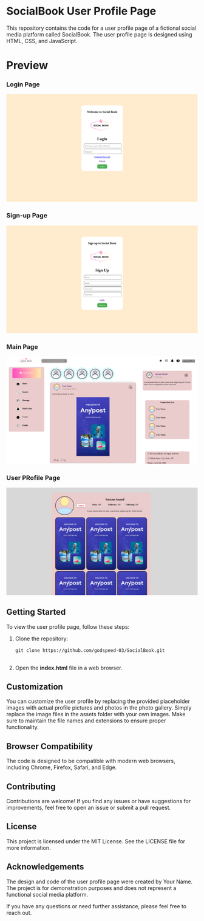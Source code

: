 # SocialBook User Profile Page

This repository contains the code for a user profile page of a fictional social media platform called SocialBook. The user profile page is designed using HTML, CSS, and JavaScript.

# Preview
### Login Page
![Login Page](./src/assets/pre1.png)

### Sign-up Page
![Sign-up Page](./src/assets/pre2.png)

### Main Page
![Main Page](./src/assets/pre3.png)

### User PRofile Page
![User Profile Page](./src/assets/pre4.png)

## Getting Started

To view the user profile page, follow these steps:

1. Clone the repository:

   ```shell
   git clone https://github.com/godspeed-03/SocialBook.git


2. Open the **index.html** file in a web browser.

## Customization
You can customize the user profile by replacing the provided placeholder images with actual profile pictures and photos in the photo gallery. Simply replace the image files in the assets folder with your own images. Make sure to maintain the file names and extensions to ensure proper functionality.

## Browser Compatibility
The code is designed to be compatible with modern web browsers, including Chrome, Firefox, Safari, and Edge.

## Contributing
Contributions are welcome! If you find any issues or have suggestions for improvements, feel free to open an issue or submit a pull request.

## License
This project is licensed under the MIT License. See the LICENSE file for more information.

## Acknowledgements
The design and code of the user profile page were created by Your Name. The project is for demonstration purposes and does not represent a functional social media platform.

If you have any questions or need further assistance, please feel free to reach out.

